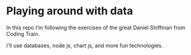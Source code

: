 # Playing around with data

In this repo I'm following the exercises of the great Daniel Shiffman from Coding Train.

I'll use databases, node js, chart js, and more fun technologies.
